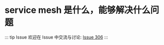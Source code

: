 # service mesh 是什么，能够解决什么问题



::: tip Issue 
 欢迎在 Issue 中交流与讨论: [Issue 306](https://github.com/shfshanyue/Daily-Question/issues/306) 
:::



